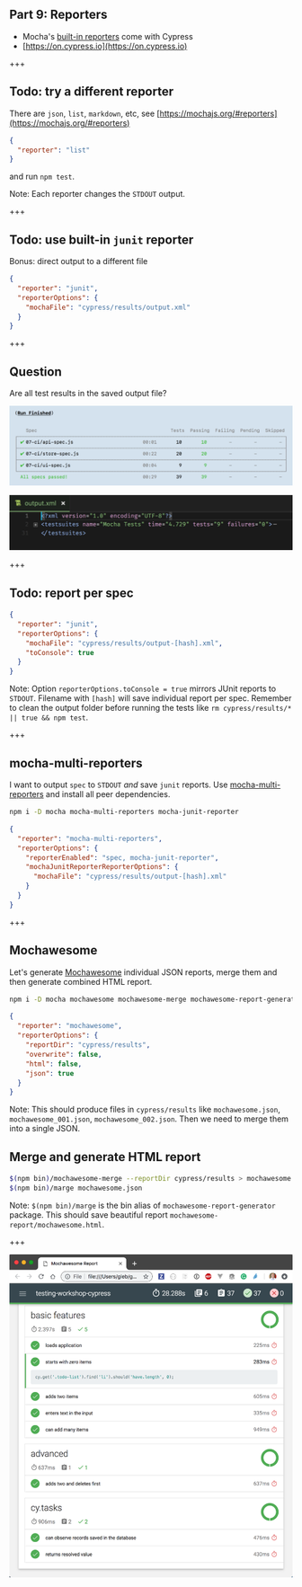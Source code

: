 ## Part 9: Reporters

- Mocha's [built-in reporters](https://mochajs.org/#reporters) come with Cypress
- [https://on.cypress.io](https://on.cypress.io)

+++

## Todo: try a different reporter

There are `json`, `list`, `markdown`, etc, see [https://mochajs.org/#reporters](https://mochajs.org/#reporters)

```json
{
  "reporter": "list"
}
```

and run `npm test`.

Note:
Each reporter changes the `STDOUT` output.

+++

## Todo: use built-in `junit` reporter

Bonus: direct output to a different file

```json
{
  "reporter": "junit",
  "reporterOptions": {
    "mochaFile": "cypress/results/output.xml"
  }
}
```

+++

## Question

Are all test results in the saved output file?

![Run numbers](/slides/09-reporters/img/test-run.png)

![Report numbers](/slides/09-reporters/img/junit-output.png)

+++

## Todo: report per spec

```json
{
  "reporter": "junit",
  "reporterOptions": {
    "mochaFile": "cypress/results/output-[hash].xml",
    "toConsole": true
  }
}
```

Note:
Option `reporterOptions.toConsole = true` mirrors JUnit reports to `STDOUT`.
Filename with `[hash]` will save individual report per spec. Remember to clean the output folder before running the tests like `rm cypress/results/* || true && npm test`.

+++

## mocha-multi-reporters

I want to output `spec` to `STDOUT` _and_ save `junit` reports. Use [mocha-multi-reporters](https://github.com/stanleyhlng/mocha-multi-reporters) and install all peer dependencies.

```sh
npm i -D mocha mocha-multi-reporters mocha-junit-reporter
```

```json
{
  "reporter": "mocha-multi-reporters",
  "reporterOptions": {
    "reporterEnabled": "spec, mocha-junit-reporter",
    "mochaJunitReporterReporterOptions": {
      "mochaFile": "cypress/results/output-[hash].xml"
    }
  }
}
```

+++

## Mochawesome

Let's generate [Mochawesome](https://github.com/adamgruber/mochawesome) individual JSON reports, merge them and then generate combined HTML report.

```sh
npm i -D mocha mochawesome mochawesome-merge mochawesome-report-generator
```

```json
{
  "reporter": "mochawesome",
  "reporterOptions": {
    "reportDir": "cypress/results",
    "overwrite": false,
    "html": false,
    "json": true
  }
}
```

Note:
This should produce files in `cypress/results` like `mochawesome.json`, `mochawesome_001.json`, `mochawesome_002.json`. Then we need to merge them into a single JSON.

## Merge and generate HTML report

```sh
$(npm bin)/mochawesome-merge --reportDir cypress/results > mochawesome.json
$(npm bin)/marge mochawesome.json
```

Note:
`$(npm bin)/marge` is the bin alias of `mochawesome-report-generator` package. This should save beautiful report `mochawesome-report/mochawesome.html`.

+++

![Mochawesome report](/slides/09-reporters/img/report.png)

